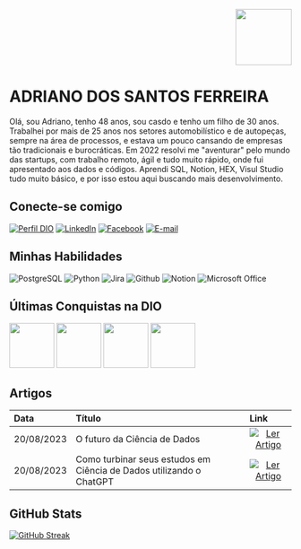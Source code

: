 <p align="right"><img src="https://hermes.dio.me/users/student/0333864d-612a-4645-8ab5-186e6d15a182.jpg" height="100" tittle="Adriano">

# **ADRIANO DOS SANTOS FERREIRA** 


Olá, sou Adriano, tenho 48 anos, sou casdo e tenho um filho de 30 anos. Trabalhei por mais de 25 anos nos setores automobilístico e de autopeças, sempre na área de processos, e estava um pouco cansando de empresas tão tradicionais e burocráticas.
Em 2022 resolvi me "aventurar" pelo mundo das startups, com trabalho remoto, ágil e tudo muito rápido, onde fui apresentado aos dados e códigos. Aprendi SQL, Notion, HEX, Visul Studio tudo muito básico, e por isso estou aqui buscando mais desenvolvimento.

## **Conecte-se comigo**

[![Perfil DIO](https://img.shields.io/badge/-Meu%20Perfil%20na%20DIO-30A3DC?style=for-the-badge)](https://www.dio.me/users/adrianosantos_ferreira74)
[![LinkedIn](https://img.shields.io/badge/LinkedIn-000?style=for-the-badge&logo=linkedin&logoColor=0E76A8)](https://www.linkedin.com/in/adrianoferreira-gestao-de-processos/)
[![Facebook](https://img.shields.io/badge/Facebook-000?style=for-the-badge&logo=facebook)](https://www.facebook.com/adrianosantos.ferreira74/)
[![E-mail](https://img.shields.io/badge/-Email-000?style=for-the-badge&logo=microsoft-outlook&logoColor=E94D5F)](mailto:adrianosantos.ferreira74@gmail.com)

## **Minhas Habilidades**

![PostgreSQL](https://img.shields.io/badge/postgre_SQL-%23316192.svg?style=for-the-badge&logo=postgresql&logoColor=white)
![Python](https://img.shields.io/badge/python-3670A0?style=for-the-badge&logo=python&logoColor=ffdd54)
![Jira](https://img.shields.io/badge/jira-%230A0FFF.svg?style=for-the-badge&logo=jira&logoColor=white)
![Github](https://img.shields.io/badge/github-121013?style=for-the-badge&logo=github&logoColor=white)
![Notion](https://img.shields.io/badge/Notion-%23000000.svg?style=for-the-badge&logo=notion&logoColor=white)
![Microsoft Office](https://img.shields.io/badge/Microsoft_Office-D83B01?style=for-the-badge&logo=microsoft-office&logoColor=white)

## **Últimas Conquistas na DIO**
<img src="https://hermes.dio.me/courses/badge/7227f234-f72e-4bd7-9997-edc43097e3e6.png" height="80" tittle="Bootcamps DIO: Educação Gratuita e Empregabilidade Juntas!">
<img src="https://hermes.dio.me/courses/badge/04e7459a-d32e-4839-b13b-e35a590242a4.png" height="80" tittle="Organizando seus Estudos com os Roadmaps DIO e o Notion">
<img src="https://hermes.dio.me/courses/badge/406684a4-396d-4160-94b9-ead934e18564.png" height="80" tittle="Versionamento de Código com Git e GitHub">
<img src="https://hermes.dio.me/courses/badge/a77c03e1-0c3b-49c4-b6b8-e002cbc4bf90.png" height="80" tittle="Desafios de Projetos: Crie Um Portfólio Vencedor">

## **Artigos**

<table>
  <thead>
    <tr align="left">
      <th>Data</th>
      <th>Título</th>
      <th>Link</th>
    </tr>
  </thead>
  <tbody align="left">
    <tr>
      <td>20/08/2023</td>
      <td>O futuro da Ciência de Dados</td>
      <td align="center">
        <a href="https://web.dio.me/articles/o-futuro-da-ciencia-de-dados?back=%2Farticles&page=1&order=oldest">
           <img align="center" alt="Ler Artigo" src="https://img.shields.io/badge/Ler%20Artigo-2B5BA1?style=for-the-badge">
        </a>
      </td>
    </tr>
    <tr>
      <td>20/08/2023</td>
      <td>Como turbinar seus estudos em Ciência de Dados utilizando o ChatGPT</td>
      <td align="center">
        <a href="https://web.dio.me/articles/como-turbinar-seus-estudos-em-ciencia-de-dados-utilizando-o-chatgpt?back=%2Farticles&page=1&order=oldest">
           <img align="center" alt="Ler Artigo" src="https://img.shields.io/badge/Ler%20Artigo-2B5BA1?style=for-the-badge">
        </a>
      </td>    
    </tr>
  </tbody>
  <tfoot></tfoot>
</table>

## GitHub Stats

[![GitHub Streak](https://streak-stats.demolab.com?user=adrianoferreira74&theme=navy-gear&border_radius=10&locale=pt_BR&date_format=j%2Fn%5B%2FY%5D&card_width=500)](https://git.io/streak-stats)

